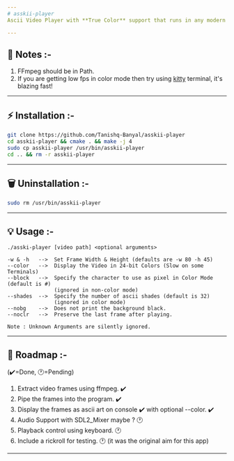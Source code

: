 ```yaml
---
# asskii-player
Ascii Video Player with **True Color** support that runs in any modern Console.

---
```

## 📄 Notes :-
1. FFmpeg should be in Path.
2. If you are getting low fps in color mode then try using [kitty](https://github.com/kovidgoyal/kitty) terminal, it's blazing fast!

---
## ⚡ Installation :-
```sh
git clone https://github.com/Tanishq-Banyal/asskii-player
cd asskii-player && cmake . && make -j 4
sudo cp asskii-player /usr/bin/asskii-player
cd .. && rm -r asskii-player
```

---
## 🗑️ Uninstallation :-
```sh
sudo rm /usr/bin/asskii-player
```

---
## 💡 Usage :-
```
./asski-player [video path] <optional arguments>

-w & -h   -->  Set Frame Width & Height (defaults are -w 80 -h 45)
--color   -->  Display the Video in 24-bit Colors (Slow on some Terminals)
--block   -->  Specify the character to use as pixel in Color Mode (default is #)
               (ignored in non-color mode)
--shades  -->  Specify the number of ascii shades (default is 32)
               (ignored in color mode)
--nobg    -->  Does not print the background black.
--noclr   -->  Preserve the last frame after playing.

Note : Unknown Arguments are silently ignored.
```

---
## 📃 Roadmap :-
(✔️=Done, 🕐=Pending)
1. Extract video frames using ffmpeg. ✔️
2. Pipe the frames into the program. ✔️
3. Display the frames as ascii art on console ✔️ with optional --color. ✔️
4. Audio Support with SDL2_Mixer maybe ? 🕐
5. Playback control using keyboard. 🕐
6. Include a rickroll for testing. 🕐 (it was the original aim for this app)

---
